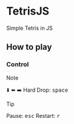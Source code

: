 # TetrisJS

Simple Tetris in JS

## How to play

### Control

> [!NOTE]  
> :arrow_down: :arrow_left: :arrow_right: 
> Hard Drop: <kbd>space</kbd>

> [!TIP]
> Pause: <kbd>esc</kbd>
> Restart: <kbd>r</kbd>

